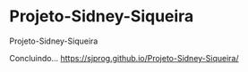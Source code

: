 # Projeto-Sidney-Siqueira
 Projeto-Sidney-Siqueira
 
 Concluindo...
 https://sjprog.github.io/Projeto-Sidney-Siqueira/
